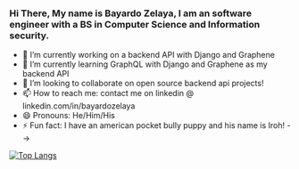 ### Hi There, My name is Bayardo Zelaya, I am an software engineer with a BS in Computer Science and Information security.

- 🔭 I’m currently working on a backend API with Django and Graphene
- 🌱 I’m currently learning GraphQL with Django and Graphene as my backend API
- 👯 I’m looking to collaborate on open source backend api projects!
- 📫 How to reach me: contact me on linkedin @ linkedin.com/in/bayardozelaya
- 😄 Pronouns: He/Him/His
- ⚡ Fun fact: I have an american pocket bully puppy and his name is Iroh!
-->

[![Top Langs](https://github-readme-stats.vercel.app/api/top-langs/?username=bayardozelaya)](https://github.com/bayardozelaya/github-readme-stats)
